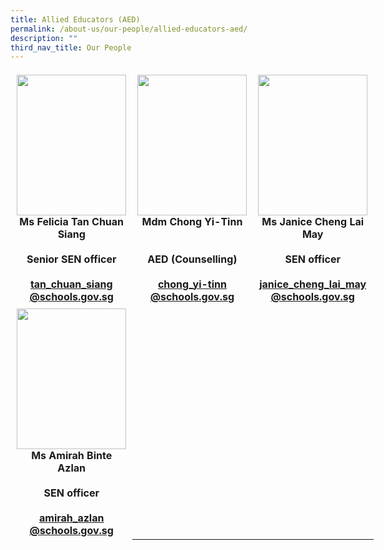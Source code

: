 ```yaml
---
title: Allied Educators (AED)
permalink: /about-us/our-people/allied-educators-aed/
description: ""
third_nav_title: Our People
---
```

<table style="border-collapse:collapse;border-spacing:0;table-layout: fixed; width: 581px" class="tg">
	<thead>
		<tr>
<th style="border-color:#ffffff;border-style:solid;border-width:1px;text-align:center;">
				<img src="" width="175" height="225">
				<br>Ms Felicia Tan Chuan Siang<br><br>Senior SEN officer<br><br>
				<a href="mailto:tan_chuan_siang@schools.gov.sg">tan_chuan_siang<br>@schools.gov.sg</a><br>
</th>
			
<th style="border-color:#ffffff;border-style:solid;border-width:1px;text-align:center;">
				<img src="" width="175" height="225">
				<br>Mdm Chong Yi-Tinn<br><br><br>AED (Counselling)<br><br>
				<a href="mailto:chong_yi-tinn@schools.gov.sg">chong_yi-tinn<br>@schools.gov.sg</a><br>
</th>
			
<th style="border-color:#ffffff;border-style:solid;border-width:1px;text-align:center;">
				<img src="" width="175" height="225">
				<br>Ms Janice Cheng Lai May<br><br>SEN officer<br><br>
				<a href="mailto:janice_cheng_lai_may@schools.gov.sg">janice_cheng_lai_may<br>@schools.gov.sg</a><br>
</th></tr>
	</thead>

<th style="border-color:#ffffff;border-style:solid;border-width:1px;text-align:center;">
				<img src="" width="175" height="225">
				<br>Ms Amirah Binte Azlan<br><br>SEN officer<br><br>
				<a href="mailto:Amirah_Azlan@schools.gov.sg">amirah_azlan<br>@schools.gov.sg</a><br>
</th>